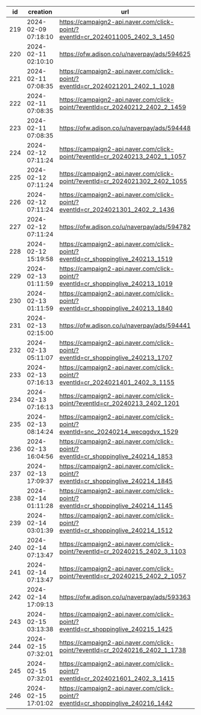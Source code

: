 | id  | creation            | url                                                                              | visit |
| --- | ------------------- | -------------------------------------------------------------------------------- | ----- |
| 219 | 2024-02-09 07:18:10 | https://campaign2-api.naver.com/click-point/?eventId=cr_2024011005_2402_3_1450   |       |
| 220 | 2024-02-11 02:10:10 | https://ofw.adison.co/u/naverpay/ads/594625                                      |       |
| 221 | 2024-02-11 07:08:35 | https://campaign2-api.naver.com/click-point/?eventId=cr_2024021201_2402_1_1028   |       |
| 222 | 2024-02-11 07:08:35 | https://campaign2-api.naver.com/click-point/?eventId=cr_20240212_2402_2_1459     |       |
| 223 | 2024-02-11 07:08:35 | https://ofw.adison.co/u/naverpay/ads/594448                                      |       |
| 224 | 2024-02-12 07:11:24 | https://campaign2-api.naver.com/click-point/?eventId=cr_20240213_2402_1_1057     |       |
| 225 | 2024-02-12 07:11:24 | https://campaign2-api.naver.com/click-point/?eventId=cr_2024021302_2402_1055     |       |
| 226 | 2024-02-12 07:11:24 | https://campaign2-api.naver.com/click-point/?eventId=cr_2024021301_2402_2_1436   |       |
| 227 | 2024-02-12 07:11:24 | https://ofw.adison.co/u/naverpay/ads/594782                                      |       |
| 228 | 2024-02-12 15:19:58 | https://campaign2-api.naver.com/click-point/?eventId=cr_shoppinglive_240213_1519 |       |
| 229 | 2024-02-13 01:11:59 | https://campaign2-api.naver.com/click-point/?eventId=cr_shoppinglive_240213_1019 |       |
| 230 | 2024-02-13 01:11:59 | https://campaign2-api.naver.com/click-point/?eventId=cr_shoppinglive_240213_1840 |       |
| 231 | 2024-02-13 02:15:00 | https://ofw.adison.co/u/naverpay/ads/594441                                      |       |
| 232 | 2024-02-13 05:11:07 | https://campaign2-api.naver.com/click-point/?eventId=cr_shoppinglive_240213_1707 |       |
| 233 | 2024-02-13 07:16:13 | https://campaign2-api.naver.com/click-point/?eventId=cr_2024021401_2402_3_1155   |       |
| 234 | 2024-02-13 07:16:13 | https://campaign2-api.naver.com/click-point/?eventId=cr_20240213_2402_1201       |       |
| 235 | 2024-02-13 08:14:24 | https://campaign2-api.naver.com/click-point/?eventId=snc_20240214_wecqgdvx_1529  |       |
| 236 | 2024-02-13 16:04:56 | https://campaign2-api.naver.com/click-point/?eventId=cr_shoppinglive_240214_1853 |       |
| 237 | 2024-02-13 17:09:37 | https://campaign2-api.naver.com/click-point/?eventId=cr_shoppinglive_240214_1845 |       |
| 238 | 2024-02-14 01:11:28 | https://campaign2-api.naver.com/click-point/?eventId=cr_shoppinglive_240214_1145 |       |
| 239 | 2024-02-14 03:01:39 | https://campaign2-api.naver.com/click-point/?eventId=cr_shoppinglive_240214_1512 |       |
| 240 | 2024-02-14 07:13:47 | https://campaign2-api.naver.com/click-point/?eventId=cr_20240215_2402_3_1103     |       |
| 241 | 2024-02-14 07:13:47 | https://campaign2-api.naver.com/click-point/?eventId=cr_20240215_2402_2_1057     |       |
| 242 | 2024-02-14 17:09:13 | https://ofw.adison.co/u/naverpay/ads/593363                                      |       |
| 243 | 2024-02-15 03:13:38 | https://campaign2-api.naver.com/click-point/?eventId=cr_shoppinglive_240215_1425 |       |
| 244 | 2024-02-15 07:32:01 | https://campaign2-api.naver.com/click-point/?eventId=cr_20240216_2402_1_1738     |       |
| 245 | 2024-02-15 07:32:01 | https://campaign2-api.naver.com/click-point/?eventId=cr_2024021601_2402_3_1415   |       |
| 246 | 2024-02-15 17:01:02 | https://campaign2-api.naver.com/click-point/?eventId=cr_shoppinglive_240216_1442 |       |
